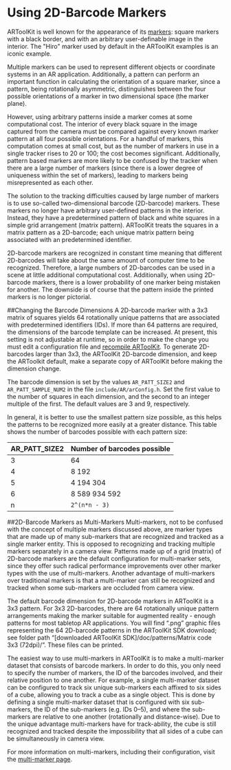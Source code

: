 # Using 2D-Barcode Markers
ARToolKit is well known for the appearance of its [markers][marker_about]: square markers with a black border, and with an arbitrary user-definable image in the interior. The "Hiro" marker used by default in the ARToolKit examples is an iconic example.

Multiple markers can be used to represent different objects or coordinate systems in an AR application. Additionally, a pattern can perform an important function in calculating the orientation of a square marker, since a pattern, being rotationally asymmetric, distinguishes between the four possible orientations of a marker in two dimensional space (the marker plane).

However, using arbitrary patterns inside a marker comes at some computational cost. The interior of every black square in the image captured from the camera must be compared against every known marker pattern at all four possible orientations. For a handful of markers, this computation comes at small cost, but as the number of markers in use in a single tracker rises to 20 or 100; the cost becomes significant. Additionally, pattern based markers are more likely to be confused by the tracker when there are a large number of markers (since there is a lower degree of uniqueness within the set of markers), leading to markers being misrepresented as each other.

The solution to the tracking difficulties caused by large number of markers is to use so-called two-dimensional barcode (2D-barcode) markers. These markers no longer have arbitrary user-defined patterns in the interior. Instead, they have a predetermined pattern of black and white squares in a simple grid arrangement (matrix pattern). ARToolKit treats the squares in a matrix pattern as a 2D-barcode; each unique matrix pattern being associated with an predetermined identifier.

2D-barcode markers are recognized in constant time meaning that different 2D-barcodes will take about the same amount of computer time to be recognized. Therefore, a large numbers of 2D-barcodes can be used in a scene at little additional computational cost. Additionally, when using 2D-barcode markers, there is a lower probability of one marker being mistaken for another. The downside is of course that the pattern inside the printed markers is no longer pictorial.

##Changing the Barcode Dimensions
A  2D-barcode marker with a 3x3 matrix of squares yields 64 rotationally unique patterns that are associated with predetermined identifiers (IDs). If more than 64 patterns are required, the dimensions of the barcode template can be increased. At present, this setting is not adjustable at runtime, so in order to make the change you must edit a configuration file and [recompile ARToolKit][build_artoolkit]. To generate 2D-barcodes larger than 3x3, the ARToolKit 2D-barcode dimension, and keep the ARToolkit default, make a separate copy of ARToolKit before making the dimension change.

The barcode dimension is set by the values `AR_PATT_SIZE2` and `AR_PATT_SAMPLE_NUM2` in the file `include/AR/arConfig.h`. Set the first value to the number of squares in each dimension, and the second to an integer multiple of the first. The default values are 3 and 9, respectively.

In general, it is better to use the smallest pattern size possible, as this helps the patterns to be recognized more easily at a greater distance. This table shows the number of barcodes possible with each pattern size:

| AR_PATT_SIZE2 | Number of barcodes possible |
|---------------|-----------------------------|
| 3             | 64                          |
| 4             | 8 192                       |
| 5             | 4 194 304                   |
| 6             | 8 589 934 592               |
| n             | `2^(n*n - 3)`               |

##2D-Barcode Markers as Multi-Markers
Multi-markers, not to be confused with the concept of multiple markers discussed above, are marker types that are made up of many sub-markers that are recognized and tracked as a single marker entity. This is opposed to recognizing and tracking multiple markers separately in a camera view. Patterns made up of a grid (matrix) of 2D-barcode markers are the default configuration for multi-marker sets, since they offer such radical performance improvements over other marker types with the use of multi-markers. Another advantage of multi-markers over traditional markers is that a multi-marker can still be recognized and tracked when some sub-markers are occluded from camera view.

The default barcode dimension for 2D-barcode markers in ARToolKit is a 3x3 pattern. For 3x3 2D-barcodes, there are 64 rotationally unique pattern arrangements making the marker suitable for augmented reality - enough patterns for most tabletop AR applications. You will find “.png” graphic files representing the 64 2D-barcode patterns in the ARToolKit SDK download; see folder path “[downloaded ARToolKit SDK]/doc/patterns/Matrix code 3x3 (72dpi)/”. These files can be printed.

The easiest way to use multi-markers in ARToolKit is to make a multi-marker dataset that consists of barcode markers. In order to do this, you only need to specify the number of markers, the ID of the barcodes involved, and their relative position to one another. For example, a single multi-marker dataset can be configured to track six unique sub-markers each affixed to six sides of a cube, allowing you to track a cube as a single object. This is done by defining a single multi-marker dataset that is configured with six sub-markers, the ID of the sub-markers (e.g. IDs 0–5), and where the sub-markers are relative to one another (rotationally and distance-wise). Due to the unique advantage multi-markers have for track-ability, the cube is still recognized and tracked despite the impossibility that all sides of a cube can be simultaneously in camera view.

For more information on multi-markers, including their configuration, visit the [multi-marker page][marker_multi].

[marker_about]: 3_Marker_Training:marker_about
[marker_multi]: 3_Marker_Training:marker_multi
[build_artoolkit]: 8_Advanced_Topics:build_artoolkit

